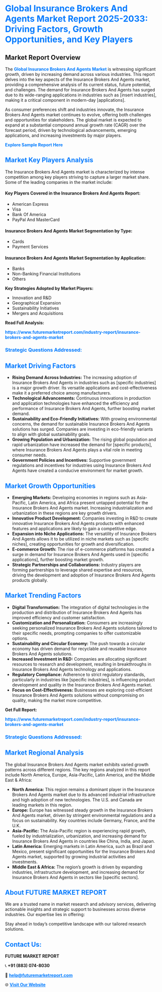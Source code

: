 <h1 style="color: #007BFF;">Global Insurance Brokers And Agents Market Report 2025-2033: Driving Factors, Growth Opportunities, and Key Players</h1>

<section id="overview">
<h2>Market Report Overview</h2>
<p>The <a href="https://www.futuremarketreport.com/industry-report/insurance-brokers-and-agents-market" style="color: #007BFF; text-decoration: none;"><strong>Global Insurance Brokers And Agents Market</strong></a> is witnessing significant growth, driven by increasing demand across various industries. This report delves into the key aspects of the Insurance Brokers And Agents market, providing a comprehensive analysis of its current status, future potential, and challenges. The demand for Insurance Brokers And Agents has surged due to its wide-ranging applications in industries such as [insert industries], making it a critical component in modern-day [applications].</p>
<p>As consumer preferences shift and industries innovate, the Insurance Brokers And Agents market continues to evolve, offering both challenges and opportunities for stakeholders. The global market is expected to expand at a substantial compound annual growth rate (CAGR) over the forecast period, driven by technological advancements, emerging applications, and increasing investments by major players.</p>
</section>

<section id="overview">
<p><a href="https://www.futuremarketreport.com/request-sample/reportId=34618" style="color: #007BFF; text-decoration: none;"><strong>Explore Sample Report Here</strong></a></p>
</section>

<section id="key-players">
<h2 style="color: #007BFF;">Market Key Players Analysis</h2>
<p>The Insurance Brokers And Agents market is characterized by intense competition among key players striving to capture a larger market share. Some of the leading companies in the market include:</p>
<h4>Key Players Covered in the Insurance Brokers And Agents Report:</h4>
<ul><li>American Express</li><li>Visa</li><li>Bank Of America</li><li>PayPal And MasterCard</li></ul>
<h4>Insurance Brokers And Agents Market Segmentation by Type:</h4>
<ul><li>Cards</li><li>Payment Services</li></ul>

<h4>Insurance Brokers And Agents Market Segmentation by Application:</h4>
<ul><li>Banks</li><li>Non-Banking Financial Institutions</li><li>Others</li></ul>
<p><strong>Key Strategies Adopted by Market Players:</strong></p>
<ul>
<li>Innovation and R&D</li>
<li>Geographical Expansion</li>
<li>Sustainability Initiatives</li>
<li>Mergers and Acquisitions</li>
</ul>
</section>

<section>
<p><strong>Read Full Analysis: </strong></p><a href="https://www.futuremarketreport.com/industry-report/insurance-brokers-and-agents-market" style="color: #007BFF; text-decoration: none;"><strong>https://www.futuremarketreport.com/industry-report/insurance-brokers-and-agents-market</strong></a>
<h3 style="color: #007BFF;">Strategic Questions Addressed:</h3>
</section>

<section id="driving-factors">
<h2 style="color: #007BFF;">Market Driving Factors</h2>
<ul>
<li><strong>Rising Demand Across Industries:</strong> The increasing adoption of Insurance Brokers And Agents in industries such as [specific industries] is a major growth driver. Its versatile applications and cost-effectiveness make it a preferred choice among manufacturers.</li>
<li><strong>Technological Advancements:</strong> Continuous innovations in production and application technologies have enhanced the efficiency and performance of Insurance Brokers And Agents, further boosting market demand.</li>
<li><strong>Sustainability and Eco-Friendly Initiatives:</strong> With growing environmental concerns, the demand for sustainable Insurance Brokers And Agents solutions has surged. Companies are investing in eco-friendly variants to align with global sustainability goals.</li>
<li><strong>Growing Population and Urbanization:</strong> The rising global population and rapid urbanization have increased the demand for [specific products], where Insurance Brokers And Agents plays a vital role in meeting consumer needs.</li>
<li><strong>Government Policies and Incentives:</strong> Supportive government regulations and incentives for industries using Insurance Brokers And Agents have created a conducive environment for market growth.</li>
</ul>
</section>

<section id="growth-opportunities">
<h2 style="color: #007BFF;">Market Growth Opportunities</h2>
<ul>
<li><strong>Emerging Markets:</strong> Developing economies in regions such as Asia-Pacific, Latin America, and Africa present untapped potential for the Insurance Brokers And Agents market. Increasing industrialization and urbanization in these regions are key growth drivers.</li>
<li><strong>Innovative Product Development:</strong> Companies investing in R&D to create innovative Insurance Brokers And Agents products with enhanced features and applications are likely to gain a competitive edge.</li>
<li><strong>Expansion into Niche Applications:</strong> The versatility of Insurance Brokers And Agents allows it to be utilized in niche markets such as [specific niches], creating opportunities for growth and diversification.</li>
<li><strong>E-commerce Growth:</strong> The rise of e-commerce platforms has created a surge in demand for Insurance Brokers And Agents used in [specific applications], further boosting market growth.</li>
<li><strong>Strategic Partnerships and Collaborations:</strong> Industry players are forming partnerships to leverage shared expertise and resources, driving the development and adoption of Insurance Brokers And Agents products globally.</li>
</ul>
</section>

<section id="trending-factors">
<h2 style="color: #007BFF;">Market Trending Factors</h2>
<ul>
<li><strong>Digital Transformation:</strong> The integration of digital technologies in the production and distribution of Insurance Brokers And Agents has improved efficiency and customer satisfaction.</li>
<li><strong>Customization and Personalization:</strong> Consumers are increasingly seeking personalized Insurance Brokers And Agents solutions tailored to their specific needs, prompting companies to offer customizable options.</li>
<li><strong>Sustainability and Circular Economy:</strong> The push towards a circular economy has driven demand for recyclable and reusable Insurance Brokers And Agents solutions.</li>
<li><strong>Increased Investment in R&D:</strong> Companies are allocating significant resources to research and development, resulting in breakthroughs in Insurance Brokers And Agents technology and applications.</li>
<li><strong>Regulatory Compliance:</strong> Adherence to strict regulatory standards, particularly in industries like [specific industries], is influencing product development and quality in the Insurance Brokers And Agents market.</li>
<li><strong>Focus on Cost-Effectiveness:</strong> Businesses are exploring cost-efficient Insurance Brokers And Agents solutions without compromising on quality, making the market more competitive.</li>
</ul>
</section>

<section>
<p><strong>Get Full Report: </strong></p><a href="https://www.futuremarketreport.com/industry-report/insurance-brokers-and-agents-market" style="color: #007BFF; text-decoration: none;"><strong>https://www.futuremarketreport.com/industry-report/insurance-brokers-and-agents-market</strong></a>
<h3 style="color: #007BFF;">Strategic Questions Addressed:</h3>
</section>


<section id="regional-analysis">
<h2 style="color: #007BFF;">Market Regional Analysis</h2>
<p>The global Insurance Brokers And Agents market exhibits varied growth patterns across different regions. The key regions analyzed in this report include North America, Europe, Asia-Pacific, Latin America, and the Middle East & Africa:</p>
<ul>
<li><strong>North America:</strong> This region remains a dominant player in the Insurance Brokers And Agents market due to its advanced industrial infrastructure and high adoption of new technologies. The U.S. and Canada are leading markets in this region.</li>
<li><strong>Europe:</strong> Europe has witnessed steady growth in the Insurance Brokers And Agents market, driven by stringent environmental regulations and a focus on sustainability. Key countries include Germany, France, and the U.K.</li>
<li><strong>Asia-Pacific:</strong> The Asia-Pacific region is experiencing rapid growth, fueled by industrialization, urbanization, and increasing demand for Insurance Brokers And Agents in countries like China, India, and Japan.</li>
<li><strong>Latin America:</strong> Emerging markets in Latin America, such as Brazil and Mexico, present significant opportunities for the Insurance Brokers And Agents market, supported by growing industrial activities and investments.</li>
<li><strong>Middle East & Africa:</strong> The region’s growth is driven by expanding industries, infrastructure development, and increasing demand for Insurance Brokers And Agents in sectors like [specific sectors].</li>
</ul>
</section>

<footer>
<h2 style="color: #007BFF;">About FUTURE MARKET REPORT</h2>
<p>We are a trusted name in market research and advisory services, delivering actionable insights and strategic support to businesses across diverse industries. Our expertise lies in offering:</p>

<p>Stay ahead in today’s competitive landscape with our tailored research solutions.</p>

<h2 style="color: #007BFF;">Contact Us:</h2>
<p><strong>FUTURE MARKET REPORT</strong></p>
<p>📞 <strong>+91 (883) 074-8030</strong></p>
<p>📧 <strong><a href="mailto:help@futuremarketreport.com" style="color: #007BFF;">help@futuremarketreport.com</a></strong></p>
<p>🌐 <strong><a href="https://www.futuremarketreport.com/" style="color: #007BFF;">Visit Our Website</a></strong></p>
</footer>